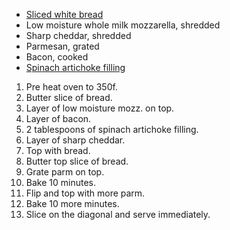 * [Sliced white bread](https://github.com/AlexTheHuman/Recipe_Collection/blob/master/baking/basic_white_bread.md)
* Low moisture whole milk mozzarella, shredded
* Sharp cheddar, shredded
* Parmesan, grated
* Bacon, cooked
* [Spinach artichoke filling](https://github.com/AlexTheHuman/Recipe_Collection/blob/master/components/spinach_artichoke_filling.md)

1. Pre heat oven to 350f.
1. Butter slice of bread.
1. Layer of low moisture mozz. on top.
1. Layer of bacon.
1. 2 tablespoons of spinach artichoke filling.
1. Layer of sharp cheddar.
1. Top with bread.
1. Butter top slice of bread.
1. Grate parm on top.
1. Bake 10 minutes.
1. Flip and top with more parm.
1. Bake 10 more minutes.
1. Slice on the diagonal and serve immediately.
